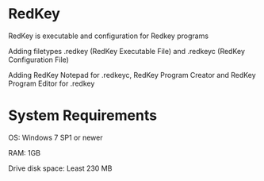 # RedKey
RedKey is executable and configuration for Redkey programs

Adding filetypes .redkey (RedKey Executable File) and .redkeyc (RedKey Configuration File)

Adding RedKey Notepad for .redkeyc, RedKey Program Creator and RedKey Program Editor for .redkey
# System Requirements
OS: Windows 7 SP1 or newer

RAM: 1GB

Drive disk space: Least 230 MB
